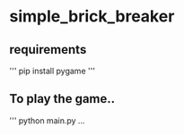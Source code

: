 # simple_brick_breaker

## requirements
'''
pip install pygame
'''

## To play the game..
'''
python main.py
...

